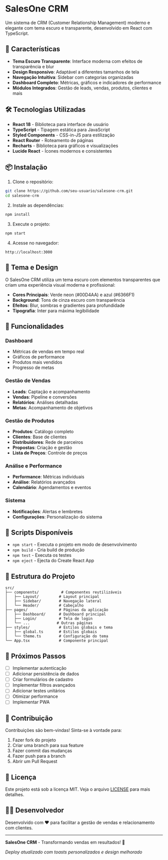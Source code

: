 # SalesOne CRM

Um sistema de CRM (Customer Relationship Management) moderno e elegante com tema escuro e transparente, desenvolvido em React com TypeScript.

## 🚀 Características

- **Tema Escuro Transparente**: Interface moderna com efeitos de transparência e blur
- **Design Responsivo**: Adaptável a diferentes tamanhos de tela
- **Navegação Intuitiva**: Sidebar com categorias organizadas
- **Dashboard Completo**: Métricas, gráficos e indicadores de performance
- **Módulos Integrados**: Gestão de leads, vendas, produtos, clientes e mais

## 🛠️ Tecnologias Utilizadas

- **React 18** - Biblioteca para interface de usuário
- **TypeScript** - Tipagem estática para JavaScript
- **Styled Components** - CSS-in-JS para estilização
- **React Router** - Roteamento de páginas
- **Recharts** - Biblioteca para gráficos e visualizações
- **Lucide React** - Ícones modernos e consistentes

## 📦 Instalação

1. Clone o repositório:
```bash
git clone https://github.com/seu-usuario/salesone-crm.git
cd salesone-crm
```

2. Instale as dependências:
```bash
npm install
```

3. Execute o projeto:
```bash
npm start
```

4. Acesse no navegador:
```
http://localhost:3000
```

## 🎨 Tema e Design

O SalesOne CRM utiliza um tema escuro com elementos transparentes que criam uma experiência visual moderna e profissional:

- **Cores Principais**: Verde neon (#00D4AA) e azul (#6366F1)
- **Background**: Tons de cinza escuro com transparência
- **Efeitos**: Blur, sombras e gradientes para profundidade
- **Tipografia**: Inter para máxima legibilidade

## 📱 Funcionalidades

### Dashboard
- Métricas de vendas em tempo real
- Gráficos de performance
- Produtos mais vendidos
- Progresso de metas

### Gestão de Vendas
- **Leads**: Captação e acompanhamento
- **Vendas**: Pipeline e conversões
- **Relatórios**: Análises detalhadas
- **Metas**: Acompanhamento de objetivos

### Gestão de Produtos
- **Produtos**: Catálogo completo
- **Clientes**: Base de clientes
- **Distribuidores**: Rede de parceiros
- **Propostas**: Criação e gestão
- **Lista de Preços**: Controle de preços

### Análise e Performance
- **Performance**: Métricas individuais
- **Análise**: Relatórios avançados
- **Calendário**: Agendamentos e eventos

### Sistema
- **Notificações**: Alertas e lembretes
- **Configurações**: Personalização do sistema

## 🚀 Scripts Disponíveis

- `npm start` - Executa o projeto em modo de desenvolvimento
- `npm build` - Cria build de produção
- `npm test` - Executa os testes
- `npm eject` - Ejecta do Create React App

## 📁 Estrutura do Projeto

```
src/
├── components/          # Componentes reutilizáveis
│   ├── Layout/         # Layout principal
│   ├── Sidebar/        # Navegação lateral
│   └── Header/         # Cabeçalho
├── pages/              # Páginas da aplicação
│   ├── Dashboard/      # Dashboard principal
│   ├── Login/          # Tela de login
│   └── ...            # Outras páginas
├── styles/             # Estilos globais e tema
│   ├── global.ts       # Estilos globais
│   └── theme.ts        # Configuração do tema
└── App.tsx             # Componente principal
```

## 🎯 Próximos Passos

- [ ] Implementar autenticação
- [ ] Adicionar persistência de dados
- [ ] Criar formulários de cadastro
- [ ] Implementar filtros avançados
- [ ] Adicionar testes unitários
- [ ] Otimizar performance
- [ ] Implementar PWA

## 🤝 Contribuição

Contribuições são bem-vindas! Sinta-se à vontade para:

1. Fazer fork do projeto
2. Criar uma branch para sua feature
3. Fazer commit das mudanças
4. Fazer push para a branch
5. Abrir um Pull Request

## 📄 Licença

Este projeto está sob a licença MIT. Veja o arquivo [LICENSE](LICENSE) para mais detalhes.

## 👨‍💻 Desenvolvedor

Desenvolvido com ❤️ para facilitar a gestão de vendas e relacionamento com clientes.

---

**SalesOne CRM** - Transformando vendas em resultados! 🚀

*Deploy atualizado com toasts personalizados e design melhorado*
